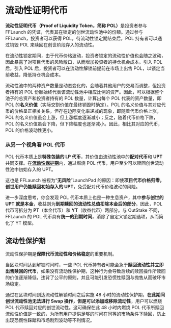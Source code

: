# 流动性证明代币

**流动性证明代币（Proof of Liquidity Token，简称 POL）**&#x662F;投资者参与 FFLaunch 的凭证，代表其在锁定的创世流动性池中的份额。通过参与 FFLaunch，投资者可以获得 POL，待流动性锁定期结束后，POL 持有者可以通过销毁 POL 来赎回在创世阶段存入的流动性。

在流动性锁定期间，由于代币价格波动，投资者锁定的流动性价值也会随之波动，因此暴露了对项目代币的风险敞口，从而增加投资者的持仓机会成本。引入 POL 后，引入 POL 后，投资者可以在流动性解锁前提前在市场上出售 POL，以锁定当前收益，降低持仓机会成本。

流动性池中的两种资产数量是动态变化的，会随着其他用户的交易而调整，但投资者持有的 POL 份额始终代表该流动性池中相应比例的资产。因此，可以根据整个池子的总资产和投资者持有的 POL 数量，计算出每个 POL 代表的资产数量，即 POL 的**名义价值**（实际交割价值在最终销毁时确定）。POL 的名义价值与其对应代币的价格呈正相关关系，但存在边际变化率递减的现象，即随着代币价格上涨，POL 的名义价值虽会上涨，但上涨幅度逐渐减小；反之，随着代币价格下跌，POL 的名义价值虽会下降，但下降幅度也逐渐减小。因此，相比其对应的代币，POL 的价格波动性更小。

### **从另一个视角看 POL 代币**

POL 代币本质上是**特殊包装的 LP 代币**，其价值由流动性池中的**配对代币**和 **UPT** 共同支撑。在[**流动性保护期**](./#liu-dong-xing-bao-hu-qi)内，通过燃烧 POL 代币，用户至少可以赎回创世流动性池中初始存入的 UPT。

这也是 FFLaunch 被视为“**无风险**”LaunchPad 的原因：即使**项目代币价格归零，创世用户仍能赎回初始存入的 UPT**，免受配对代币价格波动的风险。

进一步深度思考，你会发现 POL 代币本质上也是一种生息资产，其中**参与创世的 UPT 就是本金**，收益则为**到期赎回的流动性总值扣除本金后的部分**。因此，POL 代币可拆分为 **PT**（本金代币）和 **YT**（收益代币）两部分。与 OutStake 不同，FFLaunch 的 POL 代币具有**统一的到期时间**，消除了自定义锁定期选项，从而简化了 YT 模型。

## **流动性保护期**

流动性保护期是**保障代币流动性和价格稳定**的重要机制。

当区块时间达到解锁时间时，一些 POL 代币持有者可能会急于**赎回流动性并立即出售赎回的代币**，如果没有流动性保护期，这种行为会导致后续的赎回操作所赎回的价值逐渐降低，违背了公平的原则，并且可能引发恐慌性赎回与抛售从而破坏市场稳定。&#x20;

通过在区块时间到达流动性解锁时间之后实施 48 小时的流动性保护期，**在此期间创世流动性池无法进行 Swap 操作，但是可以添加或移除流动性**，用户可以燃烧 POL 代币赎回对应的创世流动性。这可确保在此 48 小时内燃烧 POL 代币所赎回流动性价值是一致的，为所有用户提供足够的时间在同等的市场条件下赎回，防止出现恐慌性踩踏和市场剧烈波动等不利情况。
